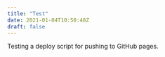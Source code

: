```yaml
---
title: "Test"
date: 2021-01-04T10:50:48Z
draft: false
---
```


Testing a deploy script for pushing to GitHub pages. 

